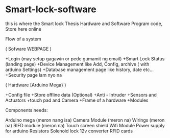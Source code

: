 # Smart-lock-software
this is where the Smart lock Thesis Hardware and Software Program code, Store here online

Flow of a system

( Sofware WEBPAGE )

+Login (may setup gagawin or pede gumamit ng email)
+Smart Lock Status (landing page)
+Device Management like Add, Config, archive ( with arduino Settings)
+Database management page like history, date etc...
+Security page lam nyo na

( Hardware [Arduino Mega} )

+Config file 
+Store offline data (Optional)
+Anti - Intruder
+Sensors and Actuators
+touch pad and Camera
+Frame of a hardware
+Modules

Components needs:

Arduino mega (meron nang isa)
Camera Module (meron na)
Wirings (meron na)
RIFD module (meron na)
Touch screen shield
Wifi Module
Power supply for arduino
Resistors
Solenoid lock
12v converter
RFID cards

